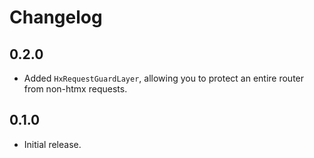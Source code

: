 # Changelog

## 0.2.0

- Added `HxRequestGuardLayer`, allowing you to protect an entire router from
  non-htmx requests.

## 0.1.0

- Initial release.
